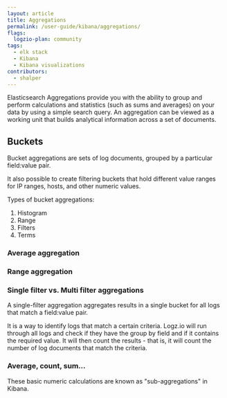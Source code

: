 ```yaml
---
layout: article
title: Aggregations
permalink: /user-guide/kibana/aggregations/
flags:
  logzio-plan: community
tags:
  - elk stack
  - Kibana
  - Kibana visualizations
contributors:
  - shalper
---
```


Elasticsearch Aggregations provide you with the ability to group and perform calculations and statistics (such as sums and averages) on your data by using a simple search query. An aggregation can be viewed as a working unit that builds analytical information across a set of documents.


## Buckets

Bucket aggregations are sets of log documents, grouped by a particular field:value pair.

It also possible to create filtering buckets that hold different value ranges for IP ranges, hosts, and other numeric values.


Types of bucket aggregations:

1. Histogram
2. Range
3. Filters
4. Terms

### Average aggregation


### Range aggregation

### Single filter vs. Multi filter aggregations

A single-filter aggregation aggregates results in a single bucket for all logs that match a field:value pair.

It is a way to identify logs that match a certain criteria.
Logz.io will run through all logs and check if they have the group by field and if it contains the required value.
It will then count the results - that is, it will count the number of log documents that match the criteria.



### Average, count, sum...

These basic numeric calculations are known as "sub-aggregations" in Kibana.




